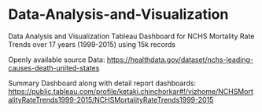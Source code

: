 # Data-Analysis-and-Visualization
Data Analysis and Visualization
Tableau Dashboard for NCHS Mortality Rate Trends over 17 years (1999-2015) using 15k records

Openly available source Data:
https://healthdata.gov/dataset/nchs-leading-causes-death-united-states

Summary Dashboard along with detail report dashboards:
https://public.tableau.com/profile/ketaki.chinchorkar#!/vizhome/NCHSMortalityRateTrends1999-2015/NCHSMortalityRateTrends1999-2015
